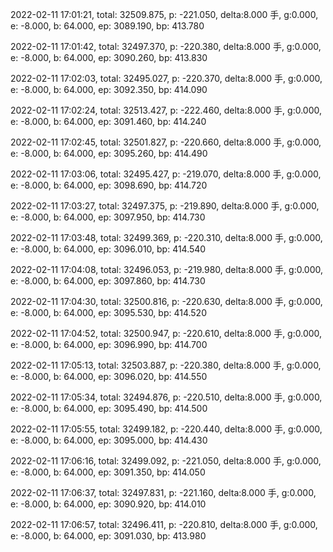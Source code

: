 2022-02-11 17:01:21, total: 32509.875, p: -221.050, delta:8.000 手, g:0.000, e: -8.000, b: 64.000, ep: 3089.190, bp: 413.780

2022-02-11 17:01:42, total: 32497.370, p: -220.380, delta:8.000 手, g:0.000, e: -8.000, b: 64.000, ep: 3090.260, bp: 413.830

2022-02-11 17:02:03, total: 32495.027, p: -220.370, delta:8.000 手, g:0.000, e: -8.000, b: 64.000, ep: 3092.350, bp: 414.090

2022-02-11 17:02:24, total: 32513.427, p: -222.460, delta:8.000 手, g:0.000, e: -8.000, b: 64.000, ep: 3091.460, bp: 414.240

2022-02-11 17:02:45, total: 32501.827, p: -220.660, delta:8.000 手, g:0.000, e: -8.000, b: 64.000, ep: 3095.260, bp: 414.490

2022-02-11 17:03:06, total: 32495.427, p: -219.070, delta:8.000 手, g:0.000, e: -8.000, b: 64.000, ep: 3098.690, bp: 414.720

2022-02-11 17:03:27, total: 32497.375, p: -219.890, delta:8.000 手, g:0.000, e: -8.000, b: 64.000, ep: 3097.950, bp: 414.730

2022-02-11 17:03:48, total: 32499.369, p: -220.310, delta:8.000 手, g:0.000, e: -8.000, b: 64.000, ep: 3096.010, bp: 414.540

2022-02-11 17:04:08, total: 32496.053, p: -219.980, delta:8.000 手, g:0.000, e: -8.000, b: 64.000, ep: 3097.860, bp: 414.730

2022-02-11 17:04:30, total: 32500.816, p: -220.630, delta:8.000 手, g:0.000, e: -8.000, b: 64.000, ep: 3095.530, bp: 414.520

2022-02-11 17:04:52, total: 32500.947, p: -220.610, delta:8.000 手, g:0.000, e: -8.000, b: 64.000, ep: 3096.990, bp: 414.700

2022-02-11 17:05:13, total: 32503.887, p: -220.380, delta:8.000 手, g:0.000, e: -8.000, b: 64.000, ep: 3096.020, bp: 414.550

2022-02-11 17:05:34, total: 32494.876, p: -220.510, delta:8.000 手, g:0.000, e: -8.000, b: 64.000, ep: 3095.490, bp: 414.500

2022-02-11 17:05:55, total: 32499.182, p: -220.440, delta:8.000 手, g:0.000, e: -8.000, b: 64.000, ep: 3095.000, bp: 414.430

2022-02-11 17:06:16, total: 32499.092, p: -221.050, delta:8.000 手, g:0.000, e: -8.000, b: 64.000, ep: 3091.350, bp: 414.050

2022-02-11 17:06:37, total: 32497.831, p: -221.160, delta:8.000 手, g:0.000, e: -8.000, b: 64.000, ep: 3090.920, bp: 414.010

2022-02-11 17:06:57, total: 32496.411, p: -220.810, delta:8.000 手, g:0.000, e: -8.000, b: 64.000, ep: 3091.030, bp: 413.980